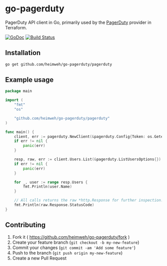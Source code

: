 # go-pagerduty
PagerDuty API client in Go, primarily used by the [PagerDuty](https://github.com/PagerDuty/terraform-provider-pagerduty) provider in Terraform.


[![GoDoc](https://godoc.org/github.com/heimweh/go-pagerduty?status.svg)](http://godoc.org/github.com/heimweh/go-pagerduty/pagerduty)
[![Build
Status](https://travis-ci.org/heimweh/go-pagerduty.svg?branch=master)](https://travis-ci.org/heimweh/go-pagerduty)


## Installation
```bash
go get github.com/heimweh/go-pagerduty/pagerduty
```

## Example usage
```go
package main

import (
	"fmt"
	"os"

	"github.com/heimweh/go-pagerduty/pagerduty"
)

func main() {
	client, err := pagerduty.NewClient(&pagerduty.Config{Token: os.Getenv("PAGERDUTY_TOKEN")})
	if err != nil {
		panic(err)
	}

	resp, raw, err := client.Users.List(&pagerduty.ListUsersOptions{})
	if err != nil {
		panic(err)
	}

	for _, user := range resp.Users {
		fmt.Println(user.Name)
	}

	// All calls returns the raw *http.Response for further inspection.
	fmt.Println(raw.Response.StatusCode)
}
```

## Contributing
1. Fork it ( https://github.com/heimweh/go-pagerduty/fork )
2. Create your feature branch (`git checkout -b my-new-feature`)
3. Commit your changes (`git commit -am 'Add some feature'`)
4. Push to the branch (`git push origin my-new-feature`)
5. Create a new Pull Request
